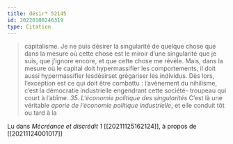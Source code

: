 ```yaml
---
title: désir* 52145
id: 20220108246319
type: Citation
---
```


> capitalisme. Je ne puis désirer la singularité de quelque chose que dans la mesure où cette chose est le miroir d’une singularité que je suis, que j’ignore encore, et que cette chose me révèle. Mais, dans la mesure où le capital doit hypermassifier les comportements, il doit aussi hypermassifier lesdésirset grégariser les individus. Dès lors, l’exception est ce qui doit être combattu : l’avènement du nihilisme, c’est la démocratie industrielle engendrant cette société- troupeau qui court à l’abîme. *35. L'économie politique des singularités* C’est là une véritable *aporie de l'économie politique industrielle*, et elle conduit tôt ou tard à la

Lu dans *Mécréance et discrédit 1* [[20211125162124]], à propos de [[20211124001017]]